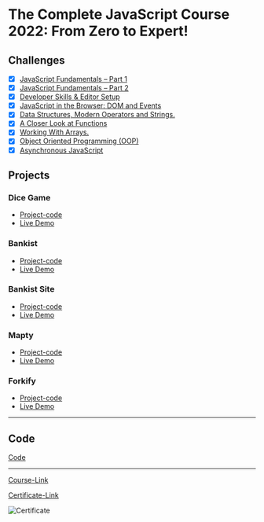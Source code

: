 # The Complete JavaScript Course 2022: From Zero to Expert!

## Challenges

- [x] [JavaScript Fundamentals – Part 1 ](./Challenges/JavaScript%20Fundamentals%20%E2%80%93%20Part%201/)
- [x] [JavaScript Fundamentals – Part 2](./Challenges/JavaScript%20Fundamentals%20%E2%80%93%20Part%202/)
- [x] [Developer Skills & Editor Setup ](./Challenges/Developer%20Skills%20%26%20Editor%20Setup/)
- [x] [JavaScript in the Browser: DOM and Events](./Challenges/JavaScript%20in%20the%20Browser%20DOM%20and%20Events/)
- [x] [Data Structures, Modern Operators and Strings.](./Challenges/Data%20Structures%2C%20Modern%20Operators%20and%20Strings/)
- [x] [A Closer Look at Functions](./Challenges/A%20Closer%20Look%20at%20Functions/)
- [x] [Working With Arrays.](./Challenges/Working%20With%20Arrays/)
- [x] [Object Oriented Programming (OOP)](<./Challenges/Object%20Oriented%20Programming%20(OOP)/>)
- [x] [Asynchronous JavaScript](./Challenges/Asynchronous%20JavaScript/)

## Projects

### Dice Game

- [Project-code](./Projects/Pig-Game)
- [Live Demo](https://dice-game-daher29.netlify.app)

### Bankist

- [Project-code](./Projects/Bankist)
- [Live Demo]()

### Bankist Site

- [Project-code](./Projects/Bankist-Site)
- [Live Demo]()

### Mapty

- [Project-code](./Projects/Mapty)
- [Live Demo]()

### Forkify

- [Project-code](./Projects/Forkify)
- [Live Demo](https://forkify-daher29.netlify.app)

---

## Code

[Code](https://github.com/daher29/Kalbonyan-Elmarsos/tree/main/02-Udemy/-02-Js-Jonas/Code)

---

[Course-Link](https://www.udemy.com/course/the-complete-javascript-course/)<br>

[Certificate-Link](https://www.udemy.com/certificate/UC-7bd4dd59-1ded-4fc4-b274-30159c9757e7/)<br>

![Certificate](https://user-images.githubusercontent.com/81594456/179346131-f61e8ce9-65ff-4782-bc41-dcd0ef932c1c.png)

